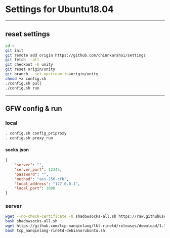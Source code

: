 # Settings for Ubuntu18.04
-----------------------------
## reset settings
```sh
cd ~
git init
git remote add origin https://github.com/chinnkarahoi/settings
git fetch --all
git checkout -b unity
git reset origin/unity
git branch --set-upstream-to=origin/unity
chmod +x config.sh
./config.sh pull
./config.sh run
```
-----------------------------

## GFW config & run
### local
```sh
. config.sh config_priproxy
. config.sh proxy_run
```
#### socks.json
```json
{
	"server": "",
	"server_port": 12345,
	"password": "",
	"method": "aes-256-cfb",
	"local_address": "127.0.0.1",
	"local_port": 1080
}
```
### server
```sh
wget --no-check-certificate -O shadowsocks-all.sh https://raw.githubusercontent.com/teddysun/shadowsocks_install/master/shadowsocks-all.sh
bash shadowsocks-all.sh
wget https://github.com/tcp-nanqinlang/lkl-rinetd/releases/download/1.1.0/tcp_nanqinlang-rinetd-debianorubuntu.sh
bash tcp_nanqinlang-rinetd-debianorubuntu.sh
```
